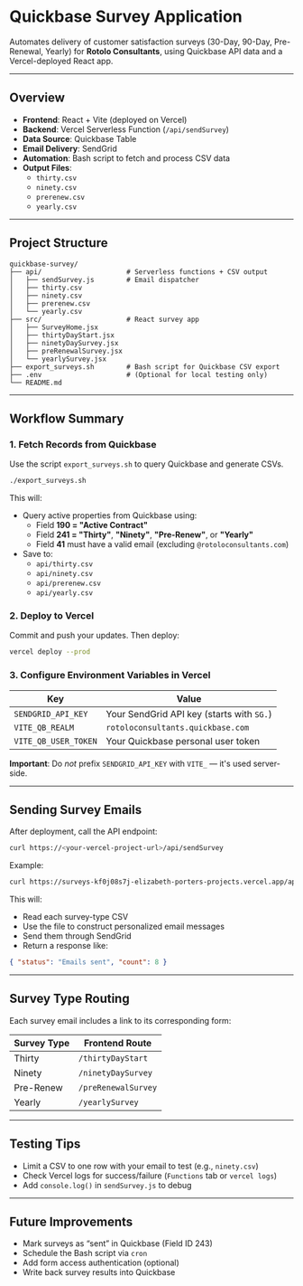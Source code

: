 
# Quickbase Survey Application

Automates delivery of customer satisfaction surveys (30-Day, 90-Day, Pre-Renewal, Yearly) for **Rotolo Consultants**, using Quickbase API data and a Vercel-deployed React app.

---

## Overview

- **Frontend**: React + Vite (deployed on Vercel)
- **Backend**: Vercel Serverless Function (`/api/sendSurvey`)
- **Data Source**: Quickbase Table
- **Email Delivery**: SendGrid
- **Automation**: Bash script to fetch and process CSV data
- **Output Files**:
  - `thirty.csv`
  - `ninety.csv`
  - `prerenew.csv`
  - `yearly.csv`

---

## Project Structure

```
quickbase-survey/
├── api/                     # Serverless functions + CSV output
│   ├── sendSurvey.js        # Email dispatcher
│   ├── thirty.csv
│   ├── ninety.csv
│   ├── prerenew.csv
│   └── yearly.csv
├── src/                     # React survey app
│   ├── SurveyHome.jsx
│   ├── thirtyDayStart.jsx
│   ├── ninetyDaySurvey.jsx
│   ├── preRenewalSurvey.jsx
│   └── yearlySurvey.jsx
├── export_surveys.sh        # Bash script for Quickbase CSV export
├── .env                     # (Optional for local testing only)
└── README.md
```

---

##  Workflow Summary

### 1. Fetch Records from Quickbase

Use the script `export_surveys.sh` to query Quickbase and generate CSVs.

```bash
./export_surveys.sh
```

This will:
- Query active properties from Quickbase using:
  - Field **190 = "Active Contract"**
  - Field **241 = "Thirty"**, **"Ninety"**, **"Pre-Renew"**, or **"Yearly"**
  - Field **41** must have a valid email (excluding `@rotoloconsultants.com`)
- Save to:
  - `api/thirty.csv`
  - `api/ninety.csv`
  - `api/prerenew.csv`
  - `api/yearly.csv`

### 2. Deploy to Vercel

Commit and push your updates. Then deploy:

```bash
vercel deploy --prod
```

### 3. Configure Environment Variables in Vercel

| Key                  | Value                                           |
|----------------------|-------------------------------------------------|
| `SENDGRID_API_KEY`   | Your SendGrid API key (starts with `SG.`)       |
| `VITE_QB_REALM`      | `rotoloconsultants.quickbase.com`               |
| `VITE_QB_USER_TOKEN` | Your Quickbase personal user token              |

**Important**: Do _not_ prefix `SENDGRID_API_KEY` with `VITE_` — it's used server-side.

---

## Sending Survey Emails

After deployment, call the API endpoint:

```bash
curl https://<your-vercel-project-url>/api/sendSurvey
```

Example:

```bash
curl https://surveys-kf0j08s7j-elizabeth-porters-projects.vercel.app/api/sendSurvey
```

This will:
- Read each survey-type CSV
- Use the file to construct personalized email messages
- Send them through SendGrid
- Return a response like:

```json
{ "status": "Emails sent", "count": 8 }
```

---

## Survey Type Routing

Each survey email includes a link to its corresponding form:

| Survey Type | Frontend Route                          |
|-------------|------------------------------------------|
| Thirty      | `/thirtyDayStart`                        |
| Ninety      | `/ninetyDaySurvey`                       |
| Pre-Renew   | `/preRenewalSurvey`                      |
| Yearly      | `/yearlySurvey`                          |

---

## Testing Tips

- Limit a CSV to one row with your email to test (e.g., `ninety.csv`)
- Check Vercel logs for success/failure (`Functions` tab or `vercel logs`)
- Add `console.log()` in `sendSurvey.js` to debug

---

## Future Improvements

- Mark surveys as “sent” in Quickbase (Field ID 243)
- Schedule the Bash script via `cron`
- Add form access authentication (optional)
- Write back survey results into Quickbase